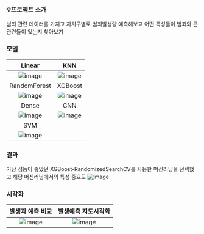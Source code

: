 ### 💡프로젝트 소개
범죄 관련 데이터를 가지고 자치구별로 범죄발생량 예측해보고 어떤 특성들이 범죄와 큰 관련들이 있는지 찾아보기

### 모델
|Linear|KNN|
|:---:|:---:|
![image](https://github.com/alzkdpf999/javaproject/assets/100851583/c9272112-438f-4706-a640-53bbabee13aa) | ![image](https://github.com/alzkdpf999/javaproject/assets/100851583/ebf9e028-223e-4d81-b160-c9cdd80a323c) 
|RandomForest|XGBoost|
![image](https://github.com/alzkdpf999/javaproject/assets/100851583/0ffb6b3b-93f5-4b8f-a904-27101271c1ca) | ![image](https://github.com/alzkdpf999/javaproject/assets/100851583/a3ff7b6f-9425-47c9-822b-861f09c39be4)
|Dense |CNN|
![image](https://github.com/alzkdpf999/javaproject/assets/100851583/c88aa69c-e20d-477c-bb75-2f745bac080a) | ![image](https://github.com/alzkdpf999/javaproject/assets/100851583/93c1112a-de81-437b-8bc6-a333fbafcbb0)
|SVM|
![image](https://github.com/songhunhwa/songhunhwa.github.com/assets/100851583/9e684c91-6f48-4453-8fe6-1cafdfb785af)|
### 결과
가장 성능이 좋았던 XGBoost-RandomizedSearchCV를 사용한 머신러닝을 선택했고 해당 머신러닝에서의 특성 중요도
![image](https://github.com/alzkdpf999/pythonPrj/assets/100851583/640377e7-b42c-495d-a3ae-2fe610e58303)

### 시각화
|발생과 예측 비교 |발생예측 지도시각화|
|:---:|:---:|
![image](https://github.com/alzkdpf999/pythonPrj/assets/100851583/74ba7282-76a5-470c-b08c-72ffc67e54a5) | ![image](https://github.com/alzkdpf999/pythonPrj/assets/100851583/8b418a7e-8721-4cf4-b319-d6fccbb33429)
